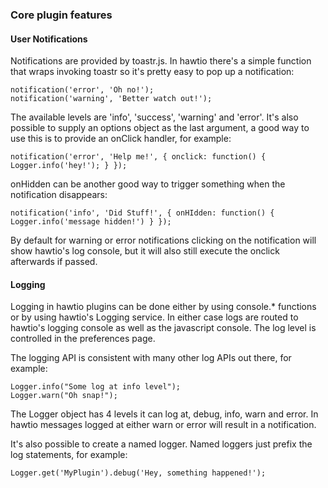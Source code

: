 ### Core plugin features

#### User Notifications

Notifications are provided by toastr.js.  In hawtio there's a simple function that wraps invoking toastr so it's pretty easy to pop up a notification:

```
notification('error', 'Oh no!');
notification('warning', 'Better watch out!');
```

The available levels are 'info', 'success', 'warning' and 'error'.  It's also possible to supply an options object as the last argument, a good way to use this is to provide an onClick handler, for example:

```
notification('error', 'Help me!', { onclick: function() { Logger.info('hey!'); } });
```

onHidden can be another good way to trigger something when the notification disappears:

```
notification('info', 'Did Stuff!', { onHIdden: function() { Logger.info('message hidden!') } });
```

By default for warning or error notifications clicking on the notification will show hawtio's log console, but it will also still execute the onclick afterwards if passed.


#### Logging

Logging in hawtio plugins can be done either by using console.* functions or by using hawtio's Logging service.  In either case logs are routed to hawtio's logging console as well as the javascript console.  The log level is controlled in the preferences page.

The logging API is consistent with many other log APIs out there, for example:

```
Logger.info("Some log at info level");
Logger.warn("Oh snap!");
```

The Logger object has 4 levels it can log at, debug, info, warn and error.  In hawtio messages logged at either warn or error will result in a notification.

It's also possible to create a named logger.  Named loggers just prefix the log statements, for example:

```
Logger.get('MyPlugin').debug('Hey, something happened!');
```





